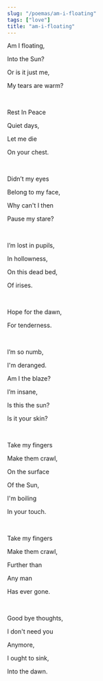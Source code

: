 ```yaml
---
slug: "/poemas/am-i-floating"
tags: ["love"]
title: "am-i-floating"
---
```

Am I floating,

Into the Sun?

Or is it just me,

My tears are warm?

&nbsp;

Rest In Peace

Quiet days,

Let me die

On your chest.

&nbsp;

Didn’t my eyes

Belong to my face,

Why can't I then

Pause my stare?

&nbsp;

I’m lost in pupils,

In hollowness,

On this dead bed,

Of irises.

&nbsp;

Hope for the dawn,

For tenderness.

&nbsp;

I’m so numb,

I'm deranged.

Am I the blaze?

I’m insane,

Is this the sun?

Is it your skin?

&nbsp;

Take my fingers

Make them crawl,

On the surface

Of the Sun,

I'm boiling

In your touch.

&nbsp;

Take my fingers

Make them crawl,

Further than

Any man

Has ever gone.

&nbsp;

Good bye thoughts,

I don't need you

Anymore,

I ought to sink,

Into the dawn.